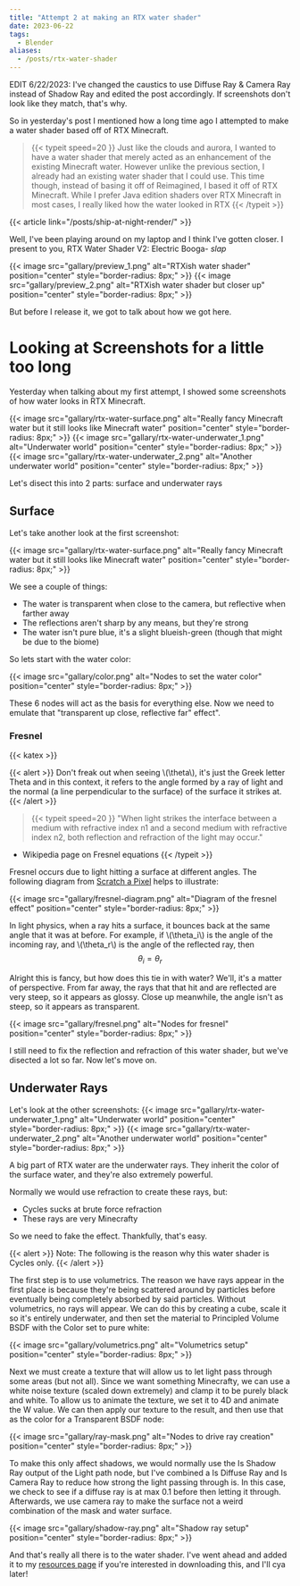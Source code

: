 ```yaml
---
title: "Attempt 2 at making an RTX water shader"
date: 2023-06-22
tags: 
  - Blender
aliases:
  - /posts/rtx-water-shader
---
```


EDIT 6/22/2023: I've changed the caustics to use Diffuse Ray & Camera Ray instead of Shadow Ray and edited the post accordingly. If screenshots don't look like they match, that's why.

So in yesterday's post I mentioned how a long time ago I attempted to make a water shader based off of RTX Minecraft.

> {{< typeit 
  speed=20
>}}
Just like the clouds and aurora, I wanted to have a water shader that merely acted as an enhancement of the existing Minecraft water. However unlike the previous section, I already had an existing water shader that I could use. This time though, instead of basing it off of Reimagined, I based it off of RTX Minecraft. While I prefer Java edition shaders over RTX Minecraft in most cases, I really liked how the water looked in RTX
{{< /typeit >}}

{{< article link="/posts/ship-at-night-render/" >}}

Well, I've been playing around on my laptop and I think I've gotten closer. I present to you, RTX Water Shader V2: Electric Booga- *slap*

{{< image src="gallary/preview_1.png" alt="RTXish water shader" position="center" style="border-radius: 8px;" >}}
{{< image src="gallary/preview_2.png" alt="RTXish water shader but closer up" position="center" style="border-radius: 8px;" >}}

But before I release it, we got to talk about how we got here.

# Looking at Screenshots for a little too long
Yesterday when talking about my first attempt, I showed some screenshots of how water looks in RTX Minecraft.

{{< image src="gallary/rtx-water-surface.png" alt="Really fancy Minecraft water but it still looks like Minecraft water" position="center" style="border-radius: 8px;" >}}
{{< image src="gallary/rtx-water-underwater_1.png" alt="Underwater world" position="center" style="border-radius: 8px;" >}}
{{< image src="gallary/rtx-water-underwater_2.png" alt="Another underwater world" position="center" style="border-radius: 8px;" >}}

Let's disect this into 2 parts: surface and underwater rays

## Surface
Let's take another look at the first screenshot:

{{< image src="gallary/rtx-water-surface.png" alt="Really fancy Minecraft water but it still looks like Minecraft water" position="center" style="border-radius: 8px;" >}}

We see a couple of things:
- The water is transparent when close to the camera, but reflective when farther away
- The reflections aren't sharp by any means, but they're strong
- The water isn't pure blue, it's a slight blueish-green (though that might be due to the biome)

So lets start with the water color:

{{< image src="gallary/color.png" alt="Nodes to set the water color" position="center" style="border-radius: 8px;" >}}

These 6 nodes will act as the basis for everything else. Now we need to emulate that "transparent up close, reflective far" effect".

### Fresnel
{{< katex >}}

{{< alert >}}
Don't freak out when seeing \\(\theta\\), it's just the Greek letter Theta and in this context, it refers to the angle formed by a ray of light and the normal (a line perpendicular to the surface) of the surface it strikes at.
{{< /alert >}}

> {{< typeit 
  speed=20
>}}
"When light strikes the interface between a medium with refractive index n1 and a second medium with refractive index n2, both reflection and refraction of the light may occur."
- Wikipedia page on Fresnel equations
{{< /typeit >}}

Fresnel occurs due to light hitting a surface at different angles. The following diagram from [Scratch a Pixel](https://www.scratchapixel.com/lessons/3d-basic-rendering/introduction-to-shading/reflection-refraction-fresnel.html) helps to illustrate:

{{< image src="gallary/fresnel-diagram.png" alt="Diagram of the fresnel effect" position="center" style="border-radius: 8px;" >}}

In light physics, when a ray hits a surface, it bounces back at the same angle that it was at before. For example, if  \\(\theta_i\\) is the angle of the incoming ray, and \\(\theta_r\\) is the angle of the reflected ray, then $$ \theta_i = \theta_r $$

Alright this is fancy, but how does this tie in with water? We'll, it's a matter of perspective. From far away, the rays that that hit and are reflected are very steep, so it appears as glossy. Close up meanwhile, the angle isn't as steep, so it appears as transparent.

{{< image src="gallary/fresnel.png" alt="Nodes for fresnel" position="center" style="border-radius: 8px;" >}}

I still need to fix the reflection and refraction of this water shader, but we've disected a lot so far. Now let's move on.

## Underwater Rays
Let's look at the other screenshots:
{{< image src="gallary/rtx-water-underwater_1.png" alt="Underwater world" position="center" style="border-radius: 8px;" >}}
{{< image src="gallary/rtx-water-underwater_2.png" alt="Another underwater world" position="center" style="border-radius: 8px;" >}}

A big part of RTX water are the underwater rays. They inherit the color of the surface water, and they're also extremely powerful.

Normally we would use refraction to create these rays, but:
- Cycles sucks at brute force refraction
- These rays are very Minecrafty

So we need to fake the effect. Thankfully, that's easy.

{{< alert >}}
Note: The following is the reason why this water shader is Cycles only.
{{< /alert >}}

The first step is to use volumetrics. The reason we have rays appear in the first place is because they're being scattered around by particles before eventually being completely absorbed by said particles. Without volumetrics, no rays will appear. We can do this by creating a cube, scale it so it's entirely underwater, and then set the material to Principled Volume BSDF with the Color set to pure white:

{{< image src="gallary/volumetrics.png" alt="Volumetrics setup" position="center" style="border-radius: 8px;" >}}

Next we must create a texture that will allow us to let light pass through some areas (but not all). Since we want something Minecrafty, we can use a white noise texture (scaled down extremely) and clamp it to be purely black and white. To allow us to animate the texture, we set it to 4D and animate the W value. We can then apply our texture to the result, and then use that as the color for a Transparent BSDF node:

{{< image src="gallary/ray-mask.png" alt="Nodes to drive ray creation" position="center" style="border-radius: 8px;" >}}

To make this only affect shadows, we would normally use the Is Shadow Ray output of the Light path node, but I've combined a Is Diffuse Ray and Is Camera Ray to reduce how strong the light passing through is. In this case, we check to see if a diffuse ray is at max 0.1 before then letting it through. Afterwards, we use camera ray to make the surface not a weird combination of the mask and water surface.

{{< image src="gallary/shadow-ray.png" alt="Shadow ray setup" position="center" style="border-radius: 8px;" >}}

And that's really all there is to the water shader. I've went ahead and added it to my [resources page](/resources/#rtx-style-water-shader-v2) if you're interested in downloading this, and I'll cya later! 
